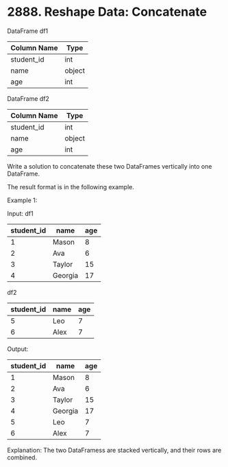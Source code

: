 # 2888. Reshape Data: Concatenate

DataFrame df1

| Column Name | Type   |
|-------------|--------|
| student_id  | int    |
| name        | object |
| age         | int    |


DataFrame df2

| Column Name | Type   |
|-------------|--------|
| student_id  | int    |
| name        | object |
| age         | int    |


Write a solution to concatenate these two DataFrames vertically into one DataFrame.

The result format is in the following example.

 

Example 1:

Input:
df1

| student_id | name    | age |
|------------|---------|-----|
| 1          | Mason   | 8   |
| 2          | Ava     | 6   |
| 3          | Taylor  | 15  |
| 4          | Georgia | 17  |

df2

| student_id | name | age |
|------------|------|-----|
| 5          | Leo  | 7   |
| 6          | Alex | 7   |

Output:

| student_id | name    | age |
|------------|---------|-----|
| 1          | Mason   | 8   |
| 2          | Ava     | 6   |
| 3          | Taylor  | 15  |
| 4          | Georgia | 17  |
| 5          | Leo     | 7   |
| 6          | Alex    | 7   |

Explanation:
The two DataFramess are stacked vertically, and their rows are combined.
